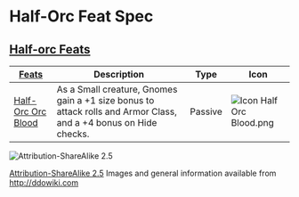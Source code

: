 # Half-Orc Feat Spec

## [Half-orc Feats](http://ddowiki.com/page/Category:Half-Orc_feats)

| [ ][existingFeat] [Feats][result]                                | Description                                                                                                      | Type    | Icon                                                    |
|------------------------------------------------------------------|------------------------------------------------------------------------------------------------------------------|---------|---------------------------------------------------------|
| [Half-Orc Orc Blood](http://ddowiki.com/page/Half-Orc_Orc_Blood) | As a Small creature, Gnomes gain a +1 size bonus to attack rolls and Armor Class, and a +4 bonus on Hide checks. | Passive | ![Icon Half Orc Blood.png](/images/HalfOrcOrcBlood.png) |

[existingFeat]: - "c:verify-rows=#feat:verifyGrantedFeats()"

[_matchStrategy_]: - "c:matchStrategy=KeyMatch"

[result]: - "?=#feat"

[elf_feat]: http://www.ddowiki.com/edit/Elf_(feat)?redlink=1 "Elf (feat) (page does not exist)"

[elf_race]: http://www.ddowiki.com/page/Elf "Elf"

[sunelf_race]: http://www.ddowiki.com/page/Sun_Elf_(Morninglord) "Sun Elf (Morninglord)"
![Attribution-ShareAlike 2.5](/images/somerights20.png)

[Attribution-ShareAlike 2.5](https://creativecommons.org/licenses/by-sa/2.5/) Images and general information available
from http://ddowiki.com